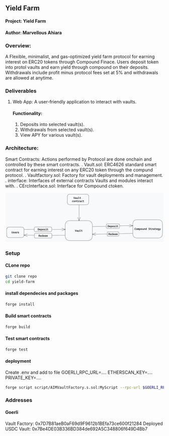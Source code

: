 ## Yield Farm

#### Project: Yield Farm

#### Author: Marvellous Ahiara

### Overview:

A Flexible, minimalist, and gas-optimized yield farm protocol for earning interest on ERC20 tokens through Compound Finace.
Users deposit token into protol vaults and earn yield through compound on their deposits. Withdrawals include profit minus protocol fees set at 5% and withdrawals are allowed at anytime.

### Deliverables

1. Web App: A user-friendly application to interact with vaults.
   #### Functionality:
   1. Deposits into selected vault(s).
   2. Withdrawals from selected vault(s).
   3. View APY for various vault(s).

### Architecture:

Smart Contracts: Actions performed by Protocol are done onchain and controlled by these smart contracts.
. Vault.sol: ERC4626 standard smart contract for earning interest on any ERC20 token through the compund protocol.
. Vaultfactory.sol: Factory for vault deployments and management.
. interface: Interfaces of external contracts Vaults and modules interact with.
. CErcInterface.sol: Interface for Compound ctoken.

![](Untitled-2022-09-13-21101.png)

### Setup

#### CLone repo

```sh
git clone repo
cd yield-farm
```

#### install dependecies and packages

```sh
forge install
```

#### Build smart contracts

```sh
forge build
```

#### Test smart contracts

```sh
forge test
```

#### deployment

Create .env and add to file
GOERLI_RPC_URL=....
ETHERSCAN_KEY=....
PRIVATE_KEY=....

```sh
forge script script/AIMVaultFactory.s.sol:MyScript --rpc-url $GOERLI_RPC_URL --broadcast --verify -vvvv
```

### Addresses

#### Goerli

Vault Factory: 0x7D7B81aeB0aF69d9F9612b1BEfa73ce600f21284
Deployed USDC Vault: 0x7Be4DE03B336BD384de692A5C348806f649D4Bb7
